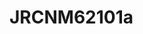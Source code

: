 <a name="material" />

# JRCNM62101a
<script type="application/ld+json">
  {
    "@context": "https://schema.org/",
    "@type": "ChemicalSubstance",
    "http://purl.org/dc/terms/conformsTo":
      {
        "@type": "CreativeWork",
        "@id": "https://bioschemas.org/profiles/ChemicalSubstance/0.4-RELEASE/"
      },
    "@id": "https://egonw.github.io/nanowiki/nanowiki380.html#material",
    "name": "JRCNM62101a",
    "sameAs": "http://127.0.0.1/mediawiki/index.php/Special:URIResolver/JRCNM62101a"
  }
</script>

